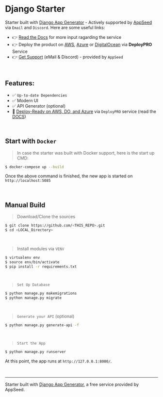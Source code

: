# Django Starter

Starter built with [Django App Generator](https://app-generator.dev/django/) - Actively supported by [AppSeed](https://appseed.us/) via `Email` and `Discord`. Here are some useful links:

- 👉 [Read the Docs](https://docs.app-generator.dev/) for more input ragarding the service 
- 👉 Deploy the product on [AWS](https://docs.app-generator.dev/deployment/django-aws), [Azure](https://docs.app-generator.dev/deployment/django-azure) or [DigitalOcean](https://docs.app-generator.dev/deployment/django-digitalocean) via **DeployPRO** Service 
- 👉 [Get Support](https://appseed.us/support/) (eMail & Discord) - provided by `AppSeed`

<br />

## Features: 

- ✅ `Up-to-date Dependencies`
- ✅ Modern UI 
- ✅ API Generator (optional)
- 🚀 [Deploy-Ready on AWS, DO, and Azure](https://deploypro.dev/) via `DeployPRO` service (read the [DOCS](https://docs.app-generator.dev/deployment/intro))

<br />

## Start with `Docker`

> In case the starter was built with Docker support, here is the start up CMD:

```bash
$ docker-compose up --build
```

Once the above command is finished, the new app is started on `http://localhost:5085`

<br />

## Manual Build 

> Download/Clone the sources  

```bash
$ git clone https://github.com/<THIS_REPO>.git
$ cd <LOCAL_Directory>
```

<br />

> Install modules via `VENV`  

```bash
$ virtualenv env
$ source env/bin/activate
$ pip install -r requirements.txt
```

<br />

> `Set Up Database`

```bash
$ python manage.py makemigrations
$ python manage.py migrate
```

<br />

> `Generate your API` (optional) 

```bash
$ python manage.py generate-api -f
```

<br />

> `Start the App`

```bash
$ python manage.py runserver
```

At this point, the app runs at `http://127.0.0.1:8000/`. 

<br />

---
Starter built with [Django App Generator](https://app-generator.dev/django/), a free service provided by AppSeed.
